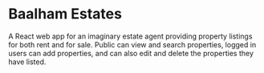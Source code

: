 # Baalham Estates

A React web app for an imaginary estate agent providing property listings for both rent and for sale. Public can view and search properties, logged in users can add properties, and can also edit and delete the properties they have listed.
